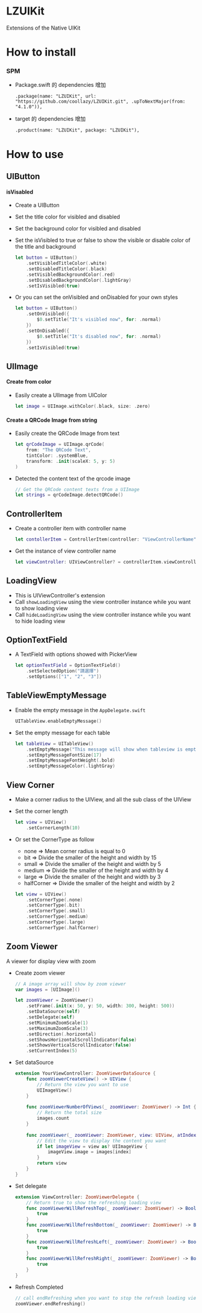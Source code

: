 # LZUIKit

Extensions of the Native UIKit

# How to install

### SPM

- Package.swift 的 dependencies 增加

	```
	.package(name: "LZUIKit", url: "https://github.com/coollazy/LZUIKit.git", .upToNextMajor(from: "4.1.0")),
	```

- target 的 dependencies 增加

	```
	.product(name: "LZUIKit", package: "LZUIKit"),
	```

# How to use

## UIButton

#### isVisabled

- Create a UIButton
- Set the title color for visibled and disabled
- Set the background color for visibled and disabled
- Set the isVisibled to true or false to show the visible or disable color of the title and background

	```swift
	let button = UIButton()
		.setVisibledTitleColor(.white)
	    .setDisabledTitleColor(.black)
	    .setVisibledBackgroundColor(.red)
	    .setDisabledBackgroundColor(.lightGray)
	    .setIsVisibled(true)
	```

- Or you can set the onVisibled and onDisabled for your own styles

	```swift
	let button = UIButton()
		.setOnVisibled({
	        $0.setTitle("It's visibled now", for: .normal)
	    })
	    .setOnDisabled({
	        $0.setTitle("It's disabled now", for: .normal)
	    })
	    .setIsVisibled(true)
	```

## UIImage

#### Create from color

- Easily create a UIImage from UIColor

	```swift
	let image = UIImage.withColor(.black, size: .zero)
	```

#### Create a QRCode Image from string

- Easily create the QRCode Image from text

	```swift
	let qrCodeImage = UIImage.qrCode(
	    from: "The QRCode Text",
	    tintColor: .systemBlue,
	    transform: .init(scaleX: 5, y: 5)
	)
	```
- Detected the content text of the qrcode image

	```swift
	// Get the QRCode content texts from a UIImage
	let strings = qrCodeImage.detectQRCode()
	```

## ControllerItem

- Create a controller item with controller name

	```swift
	let contollerItem = ControllerItem(controller: "ViewControllerName", nibName: "NibName")
	```

- Get the instance of view controller name

	```swift
	let viewController: UIViewController? = controllerItem.viewController
	```

## LoadingView

- This is UIViewController's extension
- Call `showLoadingView` using the view controller instance while you want to show loading view
- Call `hideLoadingView` using the view controller instance while you want to hide loading view


## OptionTextField

- A TextField with options showed with PickerView

	```swift
	let optionTextField = OptionTextField()
	    .setSelectedOption("請選擇")
	    .setOptions(["1", "2", "3"])
	
	```

## TableViewEmptyMessage

- Enable the empty message in the `AppDelegate.swift`

	```swift
	UITableView.enableEmptyMessage()
	```

- Set the empty message for each table

	```swift
	let tableView = UITableView()
	    .setEmptyMessage("This message will show when tableview is empty")
	    .setEmptyMessageFontSize(17)
	    .setEmptyMessageFontWeight(.bold)
	    .setEmptyMessageColor(.lightGray)
	```

## View Corner

- Make a corner radius to the UIView, and all the sub class of the UIView
- Set the corner length

	```swift
	let view = UIView()
	    .setCornerLength(10)
	```

- Or set the CornerType as follow
	- none => Mean corner radius is equal to 0
	- bit => Divide the smaller of the height and width by 15
	- small => Divide the smaller of the height and width by 5
	- medium => Divide the smaller of the height and width by 4
	- large => Divide the smaller of the height and width by 3
	- halfCorner => Divide the smaller of the height and width by 2
	
	```swift
	let view = UIView()
	    .setCornerType(.none)
	    .setCornerType(.bit)
	    .setCornerType(.small)
	    .setCornerType(.medium)
	    .setCornerType(.large)
	    .setCornerType(.halfCorner)
	```

## Zoom Viewer

A viewer for display view with zoom

- Create zoom viewer

	```swift
	// A image array will show by zoom viewer
	var images = [UIImage]()
	
	let zoomViewer = ZoomViewer()
	    .setFrame(.init(x: 50, y: 50, width: 300, height: 500))
	    .setDataSource(self)
	    .setDelegate(self)
	    .setMinimumZoomScale(1)
	    .setMaximumZoomScale(3)
	    .setDirection(.horizontal)
	    .setShowsHorizontalScrollIndicator(false)
	    .setShowsVerticalScrollIndicator(false)
	    .setCurrentIndex(5)
	```

- Set dataSource

	```swift
	extension YourViewController: ZoomViewerDataSource {
	    func zoomViewerCreateView() -> UIView {
	        // Return the view you want to use
	        UIImageView()
	    }
	    
	    func zoomViewerNumberOfViews(_ zoomViewer: ZoomViewer) -> Int {
	        // Return the total size
	        images.count
	    }
	    
	    func zoomViewer(_ zoomViewer: ZoomViewer, view: UIView, atIndex index: Int) -> UIView {
	        // Edit the view to display the content you want
	        if let imageView = view as? UIImageView {
	            imageView.image = images[index]
	        }
	        return view
	    }
	}
	```

- Set delegate

	```swift
	extension ViewController: ZoomViewerDelegate {
	    // Return true to show the refreshing loading view
	    func zoomViewerWillRefreshTop(_ zoomViewer: ZoomViewer) -> Bool {
	        true
	    }
	    func zoomViewerWillRefreshBottom(_ zoomViewer: ZoomViewer) -> Bool {
	        true
	    }
	    func zoomViewerWillRefreshLeft(_ zoomViewer: ZoomViewer) -> Bool {
	        true
	    }
	    func zoomViewerWillRefreshRight(_ zoomViewer: ZoomViewer) -> Bool {
	        true
	    }
	}
	```

- Refresh Completed

	```swift
	// call endRefreshing when you want to stop the refresh loading view
	zoomViewer.endRefreshing()
	```



